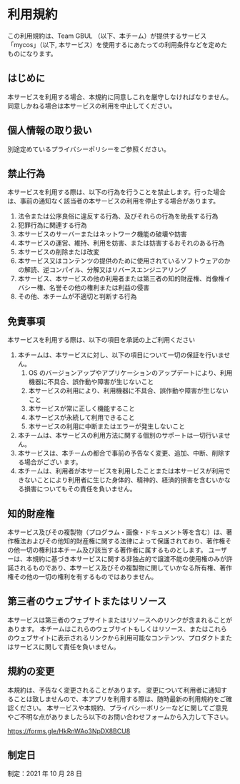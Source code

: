 # 利用規約

この利用規約は、Team GBUL （以下、本チーム）が提供するサービス「mycos」（以下, 本サービス）を使用するにあたっての利用条件などを定めたものになります。

## はじめに

本サービスを利用する場合、本規約に同意しこれを厳守しなければなりません。同意しかねる場合は本サービスの利用を中止してください。

## 個人情報の取り扱い

別途定めているプライバシーポリシーをご参照ください。

## 禁止行為

本サービスを利用する際は、以下の行為を行うことを禁止します。行った場合は、事前の通知なく該当者の本サービスの利用を停止する場合があります。

<ol>
  <li>法令または公序良俗に違反する行為、及びそれらの行為を助長する行為</li>
  <li>犯罪行為に関連する行為</li>
  <li>本サービスのサーバーまたはネットワーク機能の破壊や妨害</li>
  <li>本サービスの運営、維持、利用を妨害、または妨害するおそれのある行為</li>
  <li>本サービスの削除または改変</li>
  <li>本サービス又はコンテンツの提供のために使用されているソフトウェアのかの解読、逆コンパイル、分解又はリバースエンジニアリング</li>
  <li>本サービス、本サービスの他の利用者または第三者の知的財産権、肖像権イバシー権、名誉その他の権利または利益の侵害</li>
  <li>その他、本チームが不適切と判断する行為</li>
</ol>

## 免責事項

本サービスを利用する際は、以下の項目を承諾の上ご利用ください

<ol>
  <li>本チームは、本サービスに対し、以下の項目について一切の保証を行いません。
    <ol>
      <li>OS のバージョンアップやアプリケーションのアップデートにより、利用機器に不具合、誤作動や障害が生じないこと</li>
      <li>本サービスの利用により、利用機器に不具合、誤作動や障害が生じないこと</li>
      <li>本サービスが常に正しく機能すること</li>
      <li>本サービスが永続して利用できること</li>
      <li>本サービスの利用に中断またはエラーが発生しないこと</li>
    </ol>
  </li>
  <li>本チームは、本サービスの利用方法に関する個別のサポートは一切行いません。</li>
  <li>本サービスは、本チームの都合で事前の予告なく変更、追加、中断、削除する場合がござい  ます。</li>
  <li>本チームは、利用者が本サービスを利用したことまたは本サービスが利用できないことにより利用者に生じた身体的、精神的、経済的損害を含むいかなる損害についてもその責任を負いません。</li>
</ol>

## 知的財産権

本サービス及びその複製物（プログラム・画像・ドキュメント等を含む）は、著作権法およびその他知的財産権に関する法律によって保護されており、著作権その他一切の権利は本チーム及び該当する著作者に属するものとします。
ユーザーは、本規約に基づき本サービスに関する非独占的で譲渡不能の使用権のみが許諾されるものであり、本サービス及びその複製物に関していかなる所有権、著作権その他の一切の権利を有するものではありません。

## 第三者のウェブサイトまたはリソース

本サービスは第三者のウェブサイトまたはリソースへのリンクが含まれることがあります。
本チームはこれらのウェブサイトもしくはリソース、またはこれらのウェブサイトに表示されるリンクから利用可能なコンテンツ、プロダクトまたはサービスに関して責任を負いません。

## 規約の変更

本規約は、予告なく変更されることがあります。
変更について利用者に通知することは致しませんので、本アプリを利用する際は、随時最新の利用規約をご確認ください。
本サービスや本規約、プライバシーポリシーなどに関してご意見やご不明な点がありましたら以下のお問い合わせフォームから入力して下さい。

https://forms.gle/HkRnWAo3NpDX8BCU8

## 制定日

制定：2021 年 10 月 28 日
